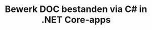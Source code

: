 ---
############################# Static ############################
layout: "autogen"
draft: false
path: "nl/redaction/net/text/doc"
otherformats: CSV DOCM DOCX DOT DOTM DOTX PDF POT POTM PPS PPSM PPSX PPT PPTM PPTX RTF XLS XLSM XLSX XLT XLTM XLTX  

############################# Head ############################
head_title: "Bewerk gevoelige informatie uit DOC-documenten via .NET Core"
head_description: "Pas tekstredactie toe met behulp van exacte zin of reguliere expressie voor documenten van verschillende formaten"

############################# Header ############################
title: "Bewerk DOC bestanden via C# in .NET Core-apps"
description: "Zoek en vervang tekst in Office- en OpenOffice-documenten, -spreadsheets en -presentaties en in DOC op Windows, Linux en macOS"

################### SubMenu/Download Button #####################
submenu:
    enable: true

############################# About ############################
about:
    enable: true
    title: "Documentredactie voor .NET API"
    content: |
        Eén formaat-onafhankelijke interface voor het redigeren van gevoelige en geheime informatie uit de PDF, Word, Excel, PowerPoint documenten en afbeeldingen, inclusief de mogelijkheid om metadata te wijzigen en opmerkingen te verwijderen. Met de tool GroupDocs.Redaction for .NET kunt u tekst redigeren en geredigeerde documenten opslaan in PDF, alle pagina's transformeren in rasterafbeeldingen of het document in zijn oorspronkelijke formaat behouden voor verdere bewerking.

############################# Steps ############################
steps:
    enable: true
    title_left: "Bewerk exacte tekst van DOC via C#"
    content_left: |
        [GroupDocs.Redaction](nl//redaction/net/) maakt het gemakkelijk voor .NET ontwikkelaars om DOC de functie voor het redigeren van bestanden toe te voegen in een paar eenvoudige stappen.

        *   Maak een instantie van [Redactor](https://apireference.groupdocs.com/redaction/net/groupdocs.redaction/redactor) klasse & laad DOC bestand
        *   Maak een instantie van de klasse [ExactPhraseRedaction](https://apireference.groupdocs.com/redaction/net/groupdocs.redaction.redactions/exactphraseredaction) om de tekst te zoeken en te vervangen
        *   Roep de methode [Redactor.Apply](https://apireference.groupdocs.com/redaction/net/groupdocs.redaction/redactor/methods/apply/index) aan met object van ExactPhraseRedaction
        
    title_right: "Aan de slag met Redaction API"
    content_right: |
        Installeer vanaf de opdrachtregel als ```nuget install GroupDocs.Redaction``` of via Package Manager Console van Visual Studio met ```Install-Package GroupDocs.Redaction```. 
        U kunt ook het offline MSI-installatieprogramma of de DLL's in een ZIP-bestand downloaden van [downloads](https://downloads.groupdocs.com/redaction/net) en er handmatig naar verwijzen in uw project.  
        
    code: |
        ```cs
        using (Redactor redactor = new Redactor(@"sample.doc"))
        {
        	redactor.Apply(new ExactPhraseRedaction("John Doe", new ReplacementOptions("[personal]")));
        	redactor.Save();
        }
        ```

############################# Demos ############################
demos:
    enable: true
############################# About Formats ############################
about_formats:
    enable: true
############################# More Formats ############################
more_formats:
    enable: true

############################# Back to top ###############################
back_to_top:
    enable: true
---